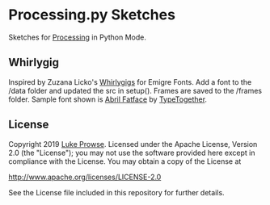 # Processing.py Sketches

Sketches for [Processing](https://processing.org/) in Python Mode.

## Whirlygig

Inspired by Zuzana Licko's [Whirlygigs](https://www.emigre.com/Fonts/Whirligig) for Emigre Fonts. Add a font to the /data folder and updated the src in setup(). Frames are saved to the /frames folder. Sample font shown is [Abril Fatface](https://fonts.google.com/specimen/Abril+Fatface) by [TypeTogether](https://www.type-together.com/).

## License

Copyright 2019 [Luke Prowse](http://twitter.com/luke_prowse). Licensed under the Apache License, Version 2.0 (the "License"); you may not use the software provided here except in compliance with the License. You may obtain a copy of the License at

http://www.apache.org/licenses/LICENSE-2.0

See the License file included in this repository for further details.
